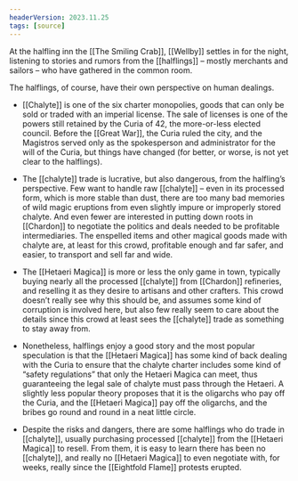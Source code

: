 ```yaml
---
headerVersion: 2023.11.25
tags: [source]
---
```


At the halfling inn the [[The Smiling Crab]], [[Wellby]] settles in for the night, listening to stories and rumors from the [[halflings]] – mostly merchants and sailors – who have gathered in the common room. 
  
The halflings, of course, have their own perspective on human dealings. 

- [[Chalyte]] is one of the six charter monopolies, goods that can only be sold or traded with an imperial license. The sale of licenses is one of the powers still retained by the Curia of 42, the more-or-less elected council. Before the [[Great War]], the Curia ruled the city, and the Magistros served only as the spokesperson and administrator for the will of the Curia, but things have changed (for better, or worse, is not yet clear to the halflings). 

- The [[chalyte]] trade is lucrative, but also dangerous, from the halfling’s perspective. Few want to handle raw [[chalyte]] – even in its processed form, which is more stable than dust, there are too many bad memories of wild magic eruptions from even slightly impure or improperly stored chalyte. And even fewer are interested in putting down roots in [[Chardon]] to negotiate the politics and deals needed to be profitable intermediaries. The enspelled items and other magical goods made with chalyte are, at least for this crowd, profitable enough and far safer, and easier, to transport and sell far and wide. 

- The [[Hetaeri Magica]] is more or less the only game in town, typically buying nearly all the processed [[chalyte]] from [[Chardon]] refineries, and reselling it as they desire to artisans and other crafters. This crowd doesn’t really see why this should be, and assumes some kind of corruption is involved here, but also few really seem to care about the details since this crowd at least sees the [[chalyte]] trade as something to stay away from. 

- Nonetheless, halflings enjoy a good story and the most popular speculation is that the [[Hetaeri Magica]] has some kind of back dealing with the Curia to ensure that the chalyte charter includes some kind of “safety regulations” that only the Hetaeri Magica can meet, thus guaranteeing the legal sale of chalyte must pass through the Hetaeri. A slightly less popular theory proposes that it is the oligarchs who pay off the Curia, and the [[Hetaeri Magica]] pay off the oligarchs, and the bribes go round and round in a neat little circle. 

- Despite the risks and dangers, there are some halflings who do trade in [[chalyte]], usually purchasing processed [[chalyte]] from the [[Hetaeri Magica]] to resell. From them, it is easy to learn there has been no [[chalyte]], and really no [[Hetaeri Magica]] to even negotiate with, for weeks, really since the [[Eightfold Flame]] protests erupted.
